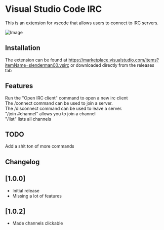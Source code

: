 # Visual Studio Code IRC
This is an extension for vscode that allows users to connect to IRC servers.

![Image](https://i.imgur.com/RBOMA7Q.png)

## Installation
The extension can be found at https://marketplace.visualstudio.com/items?itemName=slenderman00.vsirc
or downloaded directly from the releases tab

## Features

Run the "Open IRC client" command to open a new irc client <br />
The /connect command can be used to join a server.<br />
The /disconnect command can be used to leave a server.<br /> 
"/join #channel" allows you to join a channel<br />
"/list" lists all channels<br />

## TODO
Add a shit ton of more commands

## Changelog

## [1.0.0]

- Initial release
- Missing a lot of features

## [1.0.2]

- Made channels clickable

